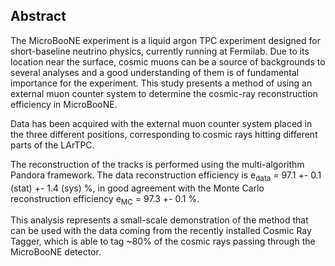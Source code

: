 ## Abstract

The MicroBooNE experiment is a liquid argon TPC experiment designed for short-baseline neutrino physics, currently running at Fermilab. Due to its location near the surface, cosmic muons can be a source of backgrounds to several analyses and a good understanding of them is of fundamental importance for the experiment. This study presents a method of using an external muon counter system to determine the cosmic-ray reconstruction efficiency in MicroBooNE.

Data has been acquired with the external muon counter system placed in the three different positions, corresponding to cosmic rays hitting different parts of the LArTPC.

The reconstruction of the tracks is performed using the multi-algorithm Pandora framework. The data reconstruction efficiency is e<sub>data</sub> = 97.1 +- 0.1 (stat) +- 1.4 (sys) %, in good agreement with the Monte Carlo reconstruction efficiency e<sub>MC</sub> = 97.3 +- 0.1 %.

This analysis represents a small-scale demonstration of the method that can be used with the data coming from the recently installed Cosmic Ray Tagger, which is able to tag ~80% of the cosmic rays passing through the MicroBooNE detector.
